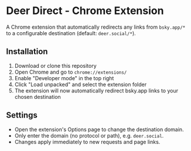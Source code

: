 # Deer Direct - Chrome Extension

A Chrome extension that automatically redirects any links from `bsky.app/*` to a configurable destination (default: `deer.social/*`).

## Installation

1. Download or clone this repository
2. Open Chrome and go to `chrome://extensions/`
3. Enable "Developer mode" in the top right
4. Click "Load unpacked" and select the extension folder
5. The extension will now automatically redirect bsky.app links to your chosen destination

## Settings

- Open the extension's Options page to change the destination domain.
- Only enter the domain (no protocol or path), e.g. `deer.social`.
- Changes apply immediately to new requests and page links.
